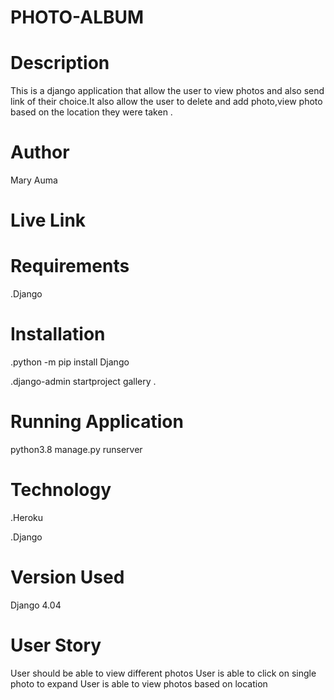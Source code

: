 # PHOTO-ALBUM
# Description
This is a django application that allow the user to view photos and also send link of their choice.It also allow the user to delete and add photo,view photo based on the location they were taken .
# Author
Mary Auma
# Live Link

# Requirements
.Django 

# Installation
.python -m pip install Django

.django-admin startproject gallery .
# Running Application
python3.8 manage.py runserver
# Technology
.Heroku

.Django

# Version Used
Django 4.04
# User Story 
User should be able to view different photos
User is able to click on single photo to expand
User is able to view photos based on location
